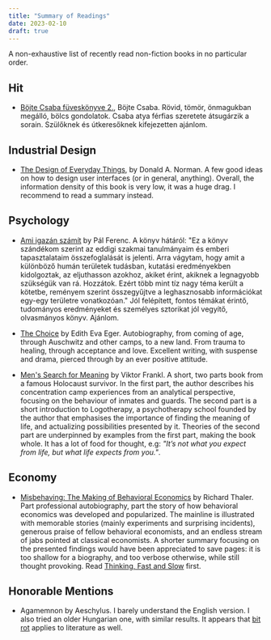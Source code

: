 ```yaml
---
title: "Summary of Readings"
date: 2023-02-10
draft: true
---
```


A non-exhaustive list of recently read non-fiction books in no particular order.

## Hit

 - [Böjte Csaba füveskönyve 2.](https://www.goodreads.com/book/show/60017941-b-jte-csaba-f-vesk-nyve-2---boldogs-ghoz-seg-t-gondolatok), Böjte Csaba.
   Rövid, tömör, önmagukban megálló, bölcs gondolatok. Csaba atya férfias szeretete átsugárzik a sorain.
   Szülőknek és útkeresőknek kifejezetten ajánlom.

## Industrial Design

 - [The Design of Everyday Things](https://www.goodreads.com/book/show/17290807-the-design-of-everyday-things), by Donald A. Norman.
   A few good ideas on how to design user interfaces (or in general, anything). Overall, the information density of this book is very
   low, it was a huge drag. I recommend to read a summary instead.

## Psychology

 - [Ami igazán számít](https://www.goodreads.com/book/show/48854743-ami-igaz-n-sz-m-t) by Pál Ferenc.
   A könyv hátáról: "Ez a könyv szándékom szerint az eddigi szakmai
   tanulmányaim és emberi tapasztalataim összefoglalását is jelenti. Arra
   vágytam, hogy amit a különböző humán területek tudásban, kutatási
   eredményekben kidolgoztak, az eljuthasson azokhoz, akiket érint, akiknek a
   legnagyobb szükségük van rá. Hozzátok. Ezért több mint tíz nagy téma került
   a kötetbe, reményem szerint összegyűjtve a leghasznosabb információkat
   egy-egy területre vonatkozóan."
   Jól felépített, fontos témákat érintő, tudományos eredményeket és személyes sztorikat jól vegyítő,
   olvasmányos könyv. Ajánlom.
 
 - [The Choice](https://www.goodreads.com/book/show/30753738-the-choice) by Edith Eva Eger.
   Autobiography, from coming of age, through Auschwitz and other camps, to a new land.
   From trauma to healing, through acceptance and love. Excellent writing, with suspense and drama,
   pierced through by an ever positive attitude.

 - [Men's Search for Meaning](https://www.goodreads.com/book/show/25701004-mens-search-for-meaning) by Viktor Frankl.
   A short, two parts book from a famous Holocaust survivor. In the first part,
   the author describes his concentration camp experiences from an analytical
   perspective, focusing on the behaviour of inmates and guards. The second
   part is a short introduction to Logotherapy, a psychotherapy school founded
   by the author that emphasises the importance of finding the meaning of life,
   and actualizing possibilities presented by it. Theories of the second part
   are underpinned by examples from the first part, making the book whole. It
   has a lot of food for thought, e.g:
   _"It’s not what you expect from life, but what life expects from you."_.

## Economy

 - [Misbehaving: The Making of Behavioral Economics](https://www.goodreads.com/book/show/26530355-misbehaving) by Richard Thaler.
   Part professional autobiography, part the story of how behavioral economics was developed and popularized.
   The mainline is illustrated with memorable stories (mainly experiments and surprising incidents),
   generous praise of fellow behavioral economists,
   and an endless stream of jabs pointed at classical economists.
   A shorter summary focusing on the presented findings would have been appreciated to save pages:
   it is too shallow for a biography, and too verbose otherwise, while still thought provoking.
   Read [Thinking, Fast and Slow](https://www.goodreads.com/book/show/11468377-thinking-fast-and-slow) first.

## Honorable Mentions

 - Agamemnon by Aeschylus. I barely understand the English version. I also tried an older Hungarian one,
   with similar results. It appears that [bit rot](https://en.wikipedia.org/wiki/Software_rot) applies to literature as well.
